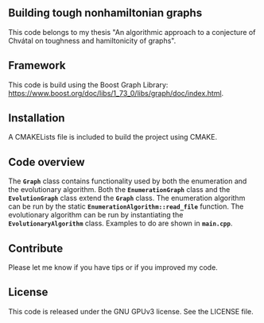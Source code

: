 ## Building tough nonhamiltonian graphs
This code belongs to my thesis "An algorithmic approach to a conjecture of Chvátal on toughness and hamiltonicity of graphs".

## Framework
This code is build using the Boost Graph Library: https://www.boost.org/doc/libs/1_73_0/libs/graph/doc/index.html.


## Installation
A CMAKELists file is included to build the project using CMAKE.

## Code overview
The **`Graph`** class contains functionality used by both the enumeration and the evolutionary algorithm.
Both the **`EnumerationGraph`** class and the **`EvolutionGraph`** class extend the **`Graph`** class.
The enumeration algorithm can be run by the static **`EnumerationAlgorithm::read_file`** function.
The evolutionary algorithm can be run by instantiating the **`EvolutionaryAlgorithm`** class.
Examples to do are shown in **`main.cpp`**.

## Contribute
Please let me know if you have tips or if you improved my code.

## License
This code is released under the GNU GPUv3 license. See the LICENSE file.
